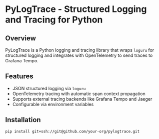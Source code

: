 # PyLogTrace - Structured Logging and Tracing for Python

## Overview
PyLogTrace is a Python logging and tracing library that wraps `loguru` for structured logging and integrates with OpenTelemetry to send traces to Grafana Tempo.

## Features
- JSON structured logging via `loguru`
- OpenTelemetry tracing with automatic span context propagation
- Supports external tracing backends like Grafana Tempo and Jaeger
- Configurable via environment variables

## Installation
```bash
pip install git+ssh://git@github.com/your-org/pylogtrace.git
